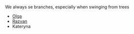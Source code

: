 We always se branches, especially when swinging from trees


* [Olga](https://github.com/ismailtugan/teambranch2/blob/2-Olga/Olga.md) <br> 
* [Razvan](https://github.com/ismailtugan/teambranch2/blob/3-Razvan/Razvan.md) <br>
* Kateryna <br> 

